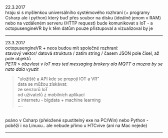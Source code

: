 
22.3.2017<br />
hraju si s myšlenkou universálního systémového rozhraní (+ programy Csharp ale i python) který buď přes soubor na disku (ideálně jenom v RAM) nebo na vzdáleném serveru (HTTP request) bude komunikovat s IoT - a octopusengineVR by k těm datům pouze přistupoval a vizualizoval by je 
<br /><hr />
23.3.2017<br />
octopusengineVR + neos budou mít společné rozhraní:<br />
stavový vektor/ datová struktura / zatím string / časem JSON pole čísel, až pole objektů<br />
<i>PETR > obzvlast v IoT mas ted messaging brokery ala MQTT a mozna by se nato dala vyuzit</i><br />
> "uložiště a API kde se propojí IOT a VR"<br />
data se můžou získávat:<br />
ze senzorů IoT<br />
od uživatelů z mobilních aplikací<br />
z internetu - bigdata + machine learning<br />
....<br />
<br />
psáno v Csharp (přeložené spustitelný exe na PC/Win) nebo Python - poběží i na Linuxu.. ale nebude přímo u HTCvive (ani na Mac nejede)<br /><hr />
